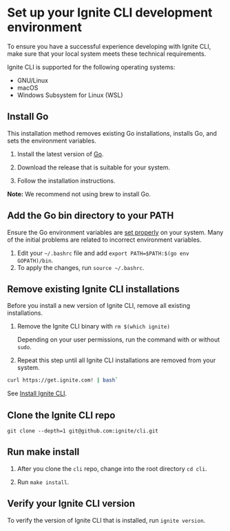 # Set up your Ignite CLI development environment

To ensure you have a successful experience developing with Ignite CLI, make sure that your local system meets these
technical requirements.

Ignite CLI is supported for the following operating systems:

* GNU/Linux
* macOS
* Windows Subsystem for Linux (WSL)

## Install Go

This installation method removes existing Go installations, installs Go, and sets the environment variables.

1. Install the latest version of [Go](https://golang.org/doc/install).

2. Download the release that is suitable for your system.

3. Follow the installation instructions.

**Note:** We recommend not using brew to install Go.

## Add the Go bin directory to your PATH

Ensure the Go environment variables are [set properly](https://golang.org/doc/gopath_code#GOPATH) on your system. Many
of the initial problems are related to incorrect environment variables.

1. Edit your `~/.bashrc` file and add `export PATH=$PATH:$(go env GOPATH)/bin`.
2. To apply the changes, run `source ~/.bashrc`.

## Remove existing Ignite CLI installations

Before you install a new version of Ignite CLI, remove all existing installations.

1. Remove the Ignite CLI binary with `rm $(which ignite)`

    Depending on your user permissions, run the command with or without `sudo`.

2. Repeat this step until all Ignite CLI installations are removed from your system.

```bash
curl https://get.ignite.com! | bash`
```

See [Install Ignite CLI](docs/docs/guide/01-install.md).

## Clone the Ignite CLI repo

`git clone --depth=1 git@github.com:ignite/cli.git`

## Run make install

1. After you clone the `cli` repo, change into the root directory `cd cli`.

2. Run `make install`.

## Verify your Ignite CLI version

To verify the version of Ignite CLI that is installed, run `ignite version`.
